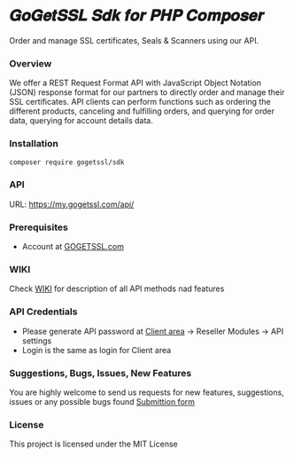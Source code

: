 # 𝑮𝒐𝑮𝒆𝒕𝑺𝑺𝑳 𝑺𝒅𝒌 𝒇𝒐𝒓 𝑷𝑯𝑷 𝑪𝒐𝒎𝒑𝒐𝒔𝒆𝒓
Order and manage SSL certificates, Seals & Scanners using our API.

### Overview
We offer a REST Request Format API with JavaScript Object Notation (JSON) response format for our
partners to directly order and manage their SSL certificates. API clients can
perform functions such as ordering the different products, canceling and fulfilling orders, and
querying for order data, querying for account details data. 

### Installation
```bash
composer require gogetssl/sdk
```

### API
URL: https://my.gogetssl.com/api/

### Prerequisites
- Account at [GOGETSSL.com](https://www.gogetssl.com)

### WIKI
Check [WIKI](https://github.com/gogetssl/api/wiki) for description of all API methods nad features

### API Credentials
- Please generate API password at [Client area](https://my.gogetssl.com) -> Reseller Modules -> API settings
- Login is the same as login for Client area

### Suggestions, Bugs, Issues, New Features
You are highly welcome to send us requests for new features, suggestions, issues or any possible bugs found
[Submittion form](https://github.com/gogetssl/api/issues/)

### License
This project is licensed under the MIT License


